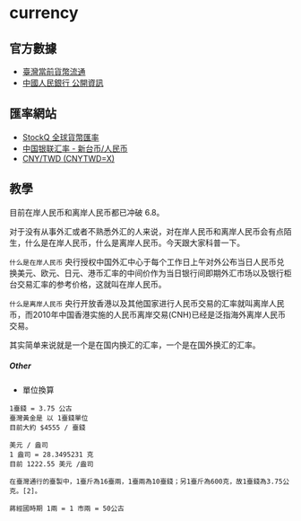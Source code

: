 # currency

## 官方數據

- [臺灣當前貨幣流通](https://www.cbc.gov.tw/np.asp?ctNode=409&mp=1)
- [中國人民銀行 公開資訊](http://www.pbc.gov.cn/diaochatongjisi/116219/116319/3471721/3471760/index.html)

## 匯率網站

- [StockQ 全球貨幣匯率](http://www.stockq.org/market/currency.php)
- [中国银联汇率 - 新台币/人民币](https://www.kylc.com/uprate/twd.html)
- [CNY/TWD (CNYTWD=X)](https://finance.yahoo.com/quote/CNYTWD=X/)

## 教學

目前在岸人民币和离岸人民币都已冲破 6.8。

对于没有从事外汇或者不熟悉外汇的人来说，对在岸人民币和离岸人民币会有点陌生，什么是在岸人民币，什么是离岸人民币。今天跟大家科普一下。

`什么是在岸人民币`
央行授权中国外汇中心于每个工作日上午对外公布当日人民币兑换美元、欧元、日元、港币汇率的中间价作为当日银行间即期外汇市场以及银行柜台交易汇率的参考价格，这就叫在岸人民币。

`什么是离岸人民币`
央行开放香港以及其他国家进行人民币交易的汇率就叫离岸人民币，而2010年中国香港实施的人民币离岸交易(CNH)已经是泛指海外离岸人民币交易。

其实简单来说就是一个是在国内换汇的汇率，一个是在国外换汇的汇率。

##### Other

- 單位換算

```text
1臺錢 = 3.75 公古
臺灣黃金是 以 1臺錢單位
目前大約 $4555 / 臺錢

美元 / 盎司
1 盎司 = 28.3495231 克
目前 1222.55 美元 /盎司

在臺灣通行的臺製中，1臺斤為16臺兩，1臺兩為10臺錢；另1臺斤為600克，故1臺錢為3.75公克。[2]。

蔣經國時期 1兩 = 1 市兩 = 50公古
```
